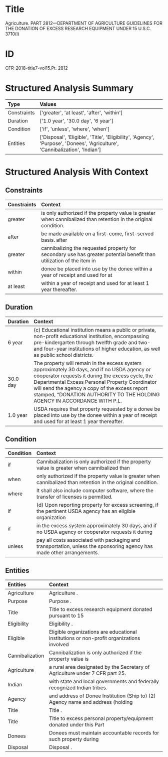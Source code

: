 # Title

 Agriculture. PART 2812—DEPARTMENT OF AGRICULTURE GUIDELINES FOR THE DONATION OF EXCESS RESEARCH EQUIPMENT UNDER 15 U.S.C. 3710(i)


# ID

 CFR-2018-title7-vol15.Pt. 2812


# Structured Analysis Summary

| Type        | Values                                                                                                                      |
|:------------|:----------------------------------------------------------------------------------------------------------------------------|
| Constraints | ['greater', 'at least', 'after', 'within']                                                                                  |
| Duration    | ['1.0 year', '30.0 day', '6 year']                                                                                          |
| Condition   | ['if', 'unless', 'where', 'when']                                                                                           |
| Entities    | ['Disposal', 'Eligible', 'Title', 'Eligibility', 'Agency', 'Purpose', 'Donees', 'Agriculture', 'Cannibalization', 'Indian'] |


# Structured Analysis With Context

 


## Constraints

| Constraints   | Context                                                                                                              |
|:--------------|:---------------------------------------------------------------------------------------------------------------------|
| greater       | is only authorized if the property value is greater  when cannibalized than retention in the original condition.     |
| after         | be made available on a first-come, first-served basis. after                                                         |
| greater       | cannibalizing the requested property for secondary use has greater potential benefit than utilization of the item in |
| within        | donee be placed into use by the donee within a year of receipt and used for at                                       |
| at least      | within a year of receipt and used for at least  1 year thereafter.                                                   |


## Duration

| Duration   | Context                                                                                                                                                                                                                                                                                                                               |
|:-----------|:--------------------------------------------------------------------------------------------------------------------------------------------------------------------------------------------------------------------------------------------------------------------------------------------------------------------------------------|
| 6 year     | (c) Educational institution means a public or private, non-profit educational institution, encompassing pre-kindergarten through twelfth grade and two- and four-year institutions of higher education, as well as public school districts.                                                                                           |
| 30.0 day   | The property will remain in the excess system approximately 30 days, and if no USDA agency or cooperator requests it during the excess cycle, the Departmental Excess Personal Property Coordinator will send the agency a copy of the excess report stamped, &#8220;DONATION AUTHORITY TO THE HOLDING AGENCY IN ACCORDANCE WITH P.L. |
| 1.0 year   | USDA requires that property requested by a donee be placed into use by the donee within a year of receipt and used for at least 1 year thereafter.                                                                                                                                                                                    |


## Condition

| Condition   | Context                                                                                                                |
|:------------|:-----------------------------------------------------------------------------------------------------------------------|
| if          | Cannibalization is only authorized  if the property value is greater when cannibalized than                            |
| when        | only authorized if the property value is greater when  cannibalized than retention in the original condition.          |
| where       | It shall also include computer software,  where  the transfer of licenses is permitted.                                |
| if          | (d) Upon reporting property for excess screening,  if the pertinent USDA agency has an eligible organization           |
| if          | in the excess system approximately 30 days, and if no USDA agency or cooperator requests it during                     |
| unless      | pay all costs associated with packaging and transportation, unless  the sponsoring agency has made other arrangements. |


## Entities

| Entities        | Context                                                                                  |
|:----------------|:-----------------------------------------------------------------------------------------|
| Agriculture     | Agriculture .                                                                            |
| Purpose         | Purpose .                                                                                |
| Title           | Title to excess research equipment donated pursuant to 15                                |
| Eligibility     | Eligibility .                                                                            |
| Eligible        | Eligible organizations are educational institutions or non-profit organizations involved |
| Cannibalization | Cannibalization is only authorized if the property value is                              |
| Agriculture     | a rural area designated by the Secretary of Agriculture  under 7 CFR part 25.            |
| Indian          | with state and local governments and federally recognized Indian  tribes.                |
| Agency          | and address of Donee Institution (Ship to) (2) Agency  name and address (holding         |
| Title           | Title .                                                                                  |
| Title           | Title to excess personal property/equipment donated under this Part                      |
| Donees          | Donees must maintain accountable records for such property during                        |
| Disposal        | Disposal .                                                                               |


